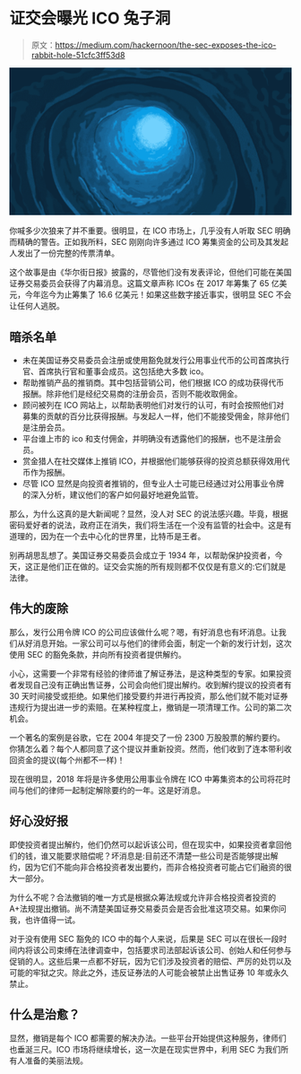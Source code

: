 # 证交会曝光 ICO 兔子洞

> 原文：<https://medium.com/hackernoon/the-sec-exposes-the-ico-rabbit-hole-51cfc3ff53d8>

![](img/cc1a244796789d87396fe990a1128e3c.png)

你喊多少次狼来了并不重要。很明显，在 ICO 市场上，几乎没有人听取 SEC 明确而精确的警告。正如我所料，SEC 刚刚向许多通过 ICO 筹集资金的公司及其发起人发出了一份完整的传票清单。

这个故事是由《华尔街日报》披露的，尽管他们没有发表评论，但他们可能在美国证券交易委员会获得了内幕消息。这篇文章声称 ICOs 在 2017 年筹集了 65 亿美元，今年迄今为止筹集了 16.6 亿美元！如果这些数字接近事实，很明显 SEC 不会让任何人逃脱。

## 暗杀名单

*   未在美国证券交易委员会注册或使用豁免就发行公用事业代币的公司首席执行官、首席执行官和董事会成员。这包括绝大多数 ico。
*   帮助推销产品的推销商。其中包括营销公司，他们根据 ICO 的成功获得代币报酬。除非他们是经纪交易商的注册会员，否则不能收取佣金。
*   顾问被列在 ICO 网站上，以帮助表明他们对发行的认可，有时会按照他们对募集的贡献的百分比获得报酬。与发起人一样，他们不能接受佣金，除非他们是注册会员。
*   平台谁上市的 ico 和支付佣金，并明确没有透露他们的报酬，也不是注册会员。
*   赏金猎人在社交媒体上推销 ICO，并根据他们能够获得的投资总额获得效用代币作为报酬。
*   尽管 ICO 显然是向投资者推销的，但专业人士可能已经通过对公用事业令牌的深入分析，建议他们的客户如何最好地避免监管。

那么，为什么这真的是大新闻呢？显然，没人对 SEC 的说法感兴趣。毕竟，根据密码爱好者的说法，政府正在消失，我们将生活在一个没有监管的社会中。这是有道理的，因为在一个去中心化的世界里，比特币是王者。

别再胡思乱想了。美国证券交易委员会成立于 1934 年，以帮助保护投资者，今天，这正是他们正在做的。证交会实施的所有规则都不仅仅是有意义的:它们就是法律。

## 伟大的废除

那么，发行公用令牌 ICO 的公司应该做什么呢？嗯，有好消息也有坏消息。让我们从好消息开始。一家公司可以与他们的律师会面，制定一个新的发行计划，这次使用 SEC 的豁免条款，并向所有投资者提供解约。

小心，这需要一个非常有经验的律师谁了解证券法，是这种类型的专家。如果投资者发现自己没有正确出售证券，公司会向他们提出解约。收到解约提议的投资者有 30 天时间接受或拒绝。如果他们接受要约并进行再投资，那么他们就不能对证券违规行为提出进一步的索赔。在某种程度上，撤销是一项清理工作。公司的第二次机会。

一个著名的案例是谷歌，它在 2004 年提交了一份 2300 万股股票的解约要约。你猜怎么着？每个人都同意了这个提议并重新投资。然而，他们收到了连本带利收回资金的提议(每个州都不一样)！

现在很明显，2018 年将是许多使用公用事业令牌在 ICO 中筹集资本的公司将花时间与他们的律师一起制定解除要约的一年。这是好消息。

## 好心没好报

即使投资者提出解约，他们仍然可以起诉该公司，但在现实中，如果投资者拿回他们的钱，谁又能要求赔偿呢？坏消息是:目前还不清楚一些公司是否能够提出解约，因为它们不能向非合格投资者发出要约，而非合格投资者可能占它们融资的很大一部分。

为什么不呢？合法撤销的唯一方式是根据众筹法规或允许非合格投资者投资的 A+法规提出撤销。尚不清楚美国证券交易委员会是否会批准这项交易。如果你问我，也许值得一试。

对于没有使用 SEC 豁免的 ICO 中的每个人来说，后果是 SEC 可以在很长一段时间内将该公司束缚在法律调查中，包括要求司法部起诉该公司、创始人和任何参与促销的人。这些后果一点都不好玩，因为它们涉及投资者的赔偿、严厉的处罚以及可能的牢狱之灾。除此之外，违反证券法的人可能会被禁止出售证券 10 年或永久禁止。

## **什么是治愈？**

显然，撤销是每个 ICO 都需要的解决办法。一些平台开始提供这种服务，律师们也垂涎三尺。ICO 市场将继续增长，这一次是在现实世界中，利用 SEC 为我们所有人准备的美丽法规。